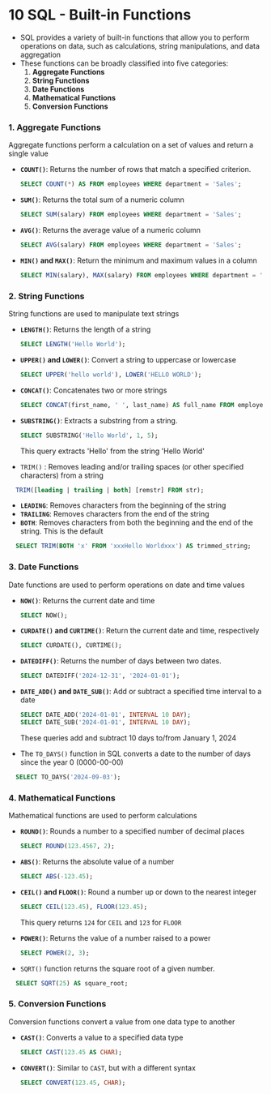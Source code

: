 # 10 SQL - Built-in Functions

- SQL provides a variety of built-in functions that allow you to perform operations on data, such as calculations, string manipulations, and data aggregation
- These functions can be broadly classified into five categories:
	1. **Aggregate Functions**
	2. **String Functions**
	3. **Date Functions**
	4. **Mathematical Functions**
	5. **Conversion Functions**

### 1. Aggregate Functions
Aggregate functions perform a calculation on a set of values and return a single value

- **`COUNT()`**: Returns the number of rows that match a specified criterion.
  ```sql
  SELECT COUNT(*) AS FROM employees WHERE department = 'Sales';
  ```


- **`SUM()`**: Returns the total sum of a numeric column
  ```sql
  SELECT SUM(salary) FROM employees WHERE department = 'Sales';
  ```


- **`AVG()`**: Returns the average value of a numeric column
  ```sql
  SELECT AVG(salary) FROM employees WHERE department = 'Sales';
  ```


- **`MIN()` and `MAX()`**: Return the minimum and maximum values in a column
  ```sql
  SELECT MIN(salary), MAX(salary) FROM employees WHERE department = 'Sales';
  ```


### 2. String Functions
String functions are used to manipulate text strings

- **`LENGTH()`**: Returns the length of a string
  ```sql
  SELECT LENGTH('Hello World');
  ```


- **`UPPER()` and `LOWER()`**: Convert a string to uppercase or lowercase
  ```sql
  SELECT UPPER('hello world'), LOWER('HELLO WORLD');
  ```


- **`CONCAT()`**: Concatenates two or more strings
  ```sql
  SELECT CONCAT(first_name, ' ', last_name) AS full_name FROM employees;
  ```


- **`SUBSTRING()`**: Extracts a substring from a string.
  ```sql
  SELECT SUBSTRING('Hello World', 1, 5);
  ```
  This query extracts 'Hello' from the string 'Hello World'

- `TRIM()` : Removes leading and/or trailing spaces (or other specified characters) from a string
```SQL
  TRIM([leading | trailing | both] [remstr] FROM str);
```

- **`LEADING`**: Removes characters from the beginning of the string
- **`TRAILING`**: Removes characters from the end of the string
- **`BOTH`**: Removes characters from both the beginning and the end of the string. This is the default
	
```SQL
  SELECT TRIM(BOTH 'x' FROM 'xxxHello Worldxxx') AS trimmed_string;
```

### 3. Date Functions
Date functions are used to perform operations on date and time values

- **`NOW()`**: Returns the current date and time
  ```sql
  SELECT NOW();
  ```


- **`CURDATE()` and `CURTIME()`**: Return the current date and time, respectively
  ```sql
  SELECT CURDATE(), CURTIME();
  ```


- **`DATEDIFF()`**: Returns the number of days between two dates.
  ```sql
  SELECT DATEDIFF('2024-12-31', '2024-01-01');
  ```


- **`DATE_ADD()` and `DATE_SUB()`**: Add or subtract a specified time interval to a date
  ```sql
  SELECT DATE_ADD('2024-01-01', INTERVAL 10 DAY);
  SELECT DATE_SUB('2024-01-01', INTERVAL 10 DAY);
  ```
  These queries add and subtract 10 days to/from January 1, 2024

- The `TO_DAYS()` function in SQL converts a date to the number of days since the year 0 (0000-00-00)
```SQL
  SELECT TO_DAYS('2024-09-03');
```


### 4. Mathematical Functions
Mathematical functions are used to perform calculations

- **`ROUND()`**: Rounds a number to a specified number of decimal places
  ```sql
  SELECT ROUND(123.4567, 2);
  ```


- **`ABS()`**: Returns the absolute value of a number
  ```sql
  SELECT ABS(-123.45);
  ```


- **`CEIL()` and `FLOOR()`**: Round a number up or down to the nearest integer
  ```sql
  SELECT CEIL(123.45), FLOOR(123.45);
  ```
  This query returns `124` for `CEIL` and `123` for `FLOOR`

- **`POWER()`**: Returns the value of a number raised to a power
  ```sql
  SELECT POWER(2, 3);
  ```


- `SQRT()` function returns the square root of a given number.
```SQL
  SELECT SQRT(25) AS square_root;
```


### 5. Conversion Functions
Conversion functions convert a value from one data type to another

- **`CAST()`**: Converts a value to a specified data type
  ```sql
  SELECT CAST(123.45 AS CHAR);
  ```


- **`CONVERT()`**: Similar to `CAST`, but with a different syntax
  ```sql
  SELECT CONVERT(123.45, CHAR);
  ```

